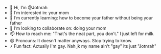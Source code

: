 - 👋 Hi, I’m @Jotnrah
- 👀 I’m interested in: your mom
- 🌱 I’m currently learning: how to become your father without being your father
- 💞️ I’m looking to collaborate on: doing your mom
- 📫 How to reach me: "That's the neat part, you don't." I just left for milk. 
- 😄 Pronouns: It doesn't matter anyways. Stop trying to know. 
- ⚡ Fun fact: Actually I'm gay. Nah jk my name ain't "gay" its just "Jotnrah"

<!---
Jotnrah/Jotnrah is a ✨ special ✨ repository because its `README.md` (this file) appears on your GitHub profile.
You can click the Preview link to take a look at your changes.
--->
